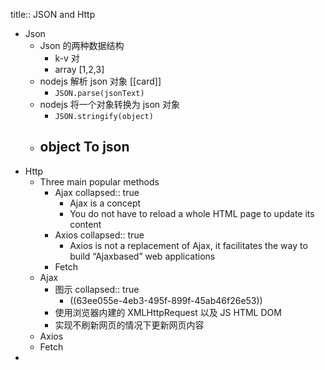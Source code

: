 title:: JSON and Http

- Json
	- Json 的两种数据结构
		- k-v 对
		- array [1,2,3]
	- nodejs 解析 json 对象 [[card]]
		- `JSON.parse(jsonText)`
	- nodejs 将一个对象转换为 json 对象
		- `JSON.stringify(object)`
	- object To json
		-
- Http
	- Three main popular methods
		- Ajax
		  collapsed:: true
			- Ajax is a concept
			- You do not have to reload a whole HTML page to update its content
		- Axios
		  collapsed:: true
			- Axios is not a replacement of Ajax, it facilitates the way to build “Ajaxbased” web applications
		- Fetch
	- Ajax
		- 图示
		  collapsed:: true
			- ((63ee055e-4eb3-495f-899f-45ab46f26e53))
		- 使用浏览器内建的 XMLHttpRequest 以及 JS  HTML DOM
		- 实现不刷新网页的情况下更新网页内容
	- Axios
	- Fetch
-